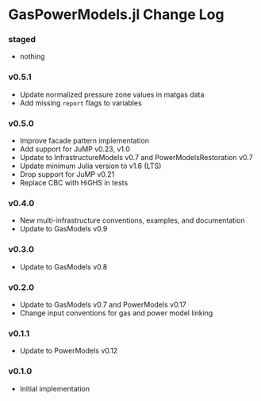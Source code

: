 GasPowerModels.jl Change Log
============================

### staged
- nothing

### v0.5.1
- Update normalized pressure zone values in matgas data
- Add missing `report` flags to variables

### v0.5.0
- Improve facade pattern implementation
- Add support for JuMP v0.23, v1.0
- Update to InfrastructureModels v0.7 and PowerModelsRestoration v0.7
- Update minimum Julia version to v1.6 (LTS)
- Drop support for JuMP v0.21
- Replace CBC with HiGHS in tests

### v0.4.0
- New multi-infrastructure conventions, examples, and documentation
- Update to GasModels v0.9

### v0.3.0
- Update to GasModels v0.8

### v0.2.0
- Update to GasModels v0.7 and PowerModels v0.17
- Change input conventions for gas and power model linking

### v0.1.1
- Update to PowerModels v0.12

### v0.1.0
- Initial implementation
